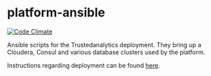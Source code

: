 # platform-ansible

[![Code Climate](https://codeclimate.com/repos/55e2d6f1695680645900f4f5/badges/b2cce9dd1b272da51869/gpa.svg)](https://codeclimate.com/repos/55e2d6f1695680645900f4f5/feed)

Ansible scripts for the Trustedanalytics deployment.
They bring up a Cloudera, Consul and various database clusters used by the platform.

Instructions regarding deployment can be found [here](https://github.com/trustedanalytics/platform-wiki/wiki/Platform-Deployment-Procedure-in-AWS).
